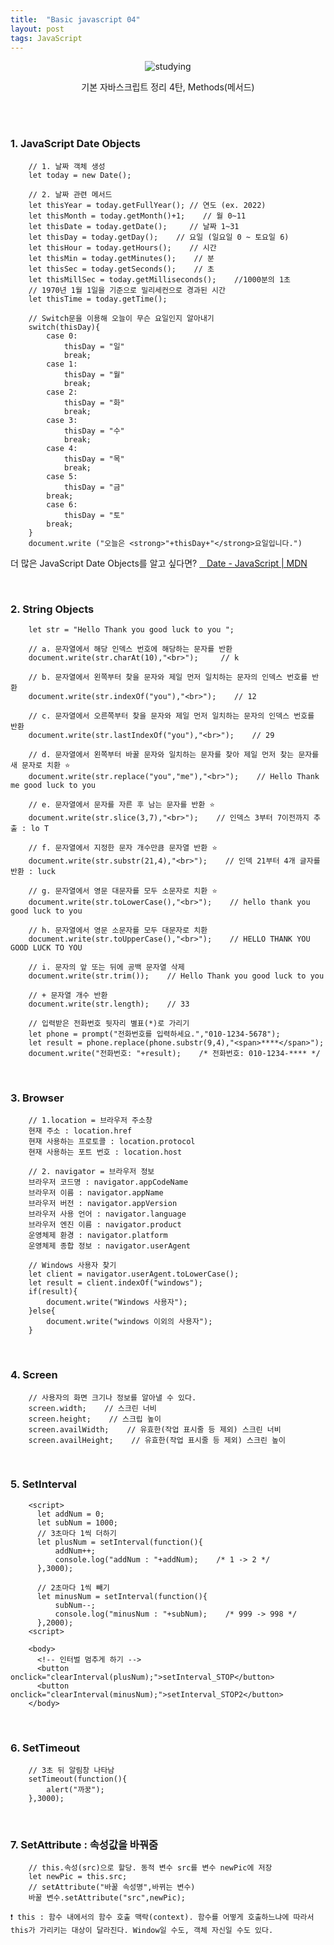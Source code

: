 ```yaml
---
title:  "Basic javascript 04"
layout: post
tags: JavaScript
---
```


<div align="center">
  <img src ="https://images.unsplash.com/photo-1488190211105-8b0e65b80b4e?ixlib=rb-1.2.1&ixid=MnwxMjA3fDB8MHxwaG90by1wYWdlfHx8fGVufDB8fHx8&auto=format&fit=crop&w=870&q=80" title="studying">
  <p>기본 자바스크립트 정리 4탄, Methods(메서드)</p>
</div>
<br>
<br>


### 1. JavaScript Date Objects
````
    // 1. 날짜 객체 생성
    let today = new Date();
    
    // 2. 날짜 관련 메서드
    let thisYear = today.getFullYear(); // 연도 (ex. 2022)
    let thisMonth = today.getMonth()+1;    // 월 0~11
    let thisDate = today.getDate();     // 날짜 1~31
    let thisDay = today.getDay();    // 요일 (일요일 0 ~ 토요일 6)
    let thisHour = today.getHours();    // 시간
    let thisMin = today.getMinutes();    // 분
    let thisSec = today.getSeconds();    // 초
    let thisMillSec = today.getMilliseconds();    //1000분의 1초
    // 1970년 1월 1일을 기준으로 밀리세컨으로 경과된 시간
    let thisTime = today.getTime();
````
````
    // Switch문을 이용해 오늘이 무슨 요일인지 알아내기
    switch(thisDay){
        case 0:
            thisDay = "일"
            break;
        case 1:
            thisDay = "월"
            break;
        case 2:
            thisDay = "화"
            break;
        case 3:
            thisDay = "수"
            break;
        case 4:
            thisDay = "목"
            break;
        case 5:
            thisDay = "금"
        break;
        case 6:
            thisDay = "토"
        break;
    }
    document.write ("오늘은 <strong>"+thisDay+"</strong>요일입니다.")
````

더 많은 JavaScript Date Objects를 알고 싶다면?
<a href="https://developer.mozilla.org/en-US/docs/Web/JavaScript/Reference/Global_Objects/Date">&nbsp;&nbsp; Date - JavaScript | MDN </a>

<br>

### 2. String Objects
````
    let str = "Hello Thank you good luck to you ";
    
    // a. 문자열에서 해당 인덱스 번호에 해당하는 문자를 반환
    document.write(str.charAt(10),"<br>");     // k

    // b. 문자열에서 왼쪽부터 찾을 문자와 제일 먼저 일치하는 문자의 인덱스 번호를 반환
    document.write(str.indexOf("you"),"<br>");    // 12

    // c. 문자열에서 오른쪽부터 찾을 문자와 제일 먼저 일치하는 문자의 인덱스 번호를 반환
    document.write(str.lastIndexOf("you"),"<br>");    // 29

    // d. 문자열에서 왼쪽부터 바꿀 문자와 일치하는 문자를 찾아 제일 먼저 찾는 문자를 새 문자로 치환 ⭐
    document.write(str.replace("you","me"),"<br>");    // Hello Thank me good luck to you

    // e. 문자열에서 문자를 자른 후 남는 문자를 반환 ⭐
    document.write(str.slice(3,7),"<br>");    // 인덱스 3부터 7이전까지 추출 : lo T

    // f. 문자열에서 지정한 문자 개수만큼 문자열 반환 ⭐
    document.write(str.substr(21,4),"<br>");    // 인덱 21부터 4개 글자를 반환 : luck 

    // g. 문자열에서 영문 대문자를 모두 소문자로 치환 ⭐
    document.write(str.toLowerCase(),"<br>");    // hello thank you good luck to you

    // h. 문자열에서 영문 소문자를 모두 대문자로 치환
    document.write(str.toUpperCase(),"<br>");    // HELLO THANK YOU GOOD LUCK TO YOU

    // i. 문자의 앞 또는 뒤에 공백 문자열 삭제
    document.write(str.trim());    // Hello Thank you good luck to you

    // + 문자열 개수 반환
    document.write(str.length);    // 33
````
````
    // 입력받은 전화번호 뒷자리 별표(*)로 가리기
    let phone = prompt("전화번호를 입력하세요.","010-1234-5678");
    let result = phone.replace(phone.substr(9,4),"<span>****</span>");
    document.write("전화번호: "+result);    /* 전화번호: 010-1234-**** */
````
<br>

### 3. Browser
````
    // 1.location = 브라우저 주소창
    현재 주소 : location.href
    현재 사용하는 프로토콜 : location.protocol
    현재 사용하는 포트 번호 : location.host

    // 2. navigator = 브라우저 정보
    브라우저 코드명 : navigator.appCodeName 
    브라우저 이름 : navigator.appName 
    브라우저 버전 : navigator.appVersion 
    브라우저 사용 언어 : navigator.language
    브라우저 엔진 이름 : navigator.product 
    운영체제 환경 : navigator.platform 
    운영체제 종합 정보 : navigator.userAgent 
````
````
    // Windows 사용자 찾기
    let client = navigator.userAgent.toLowerCase();
    let result = client.indexOf("windows");
    if(result){
        document.write("Windows 사용자");
    }else{
        document.write("windows 이외의 사용자");
    }
````
<br>

### 4. Screen
````
    // 사용자의 화면 크기나 정보를 알아낼 수 있다.
    screen.width;    // 스크린 너비
    screen.height;    // 스크립 높이
    screen.availWidth;    // 유효한(작업 표시줄 등 제외) 스크린 너비
    screen.availHeight;    // 유효한(작업 표시줄 등 제외) 스크린 높이
````
<br>

### 5. SetInterval
````
    <script>
      let addNum = 0;
      let subNum = 1000;
      // 3초마다 1씩 더하기
      let plusNum = setInterval(function(){
          addNum++;
          console.log("addNum : "+addNum);    /* 1 -> 2 */
      },3000);

      // 2초마다 1씩 빼기
      let minusNum = setInterval(function(){
          subNum--;
          console.log("minusNum : "+subNum);    /* 999 -> 998 */
      },2000);
    <script>
    
    <body>
      <!-- 인터벌 멈추게 하기 -->
      <button onclick="clearInterval(plusNum);">setInterval_STOP</button>
      <button onclick="clearInterval(minusNum);">setInterval_STOP2</button>
    </body>
````
<br>

### 6. SetTimeout
````
    // 3초 뒤 알림창 나타남
    setTimeout(function(){
        alert("까꿍");
    },3000);
````
<br>

### 7. SetAttribute : 속성값을 바꿔줌
````
    // this.속성(src)으로 할당. 동적 변수 src를 변수 newPic에 저장
    let newPic = this.src;
    // setAttribute("바꿀 속성명",바뀌는 변수) 
    바꿀 변수.setAttribute("src",newPic);
````
`❗ this : 함수 내에서의 함수 호출 맥락(context). 함수를 어떻게 호출하느냐에 따라서 this가 가리키는 대상이 달라진다.
Window일 수도, 객체 자신일 수도 있다.`

<br>
